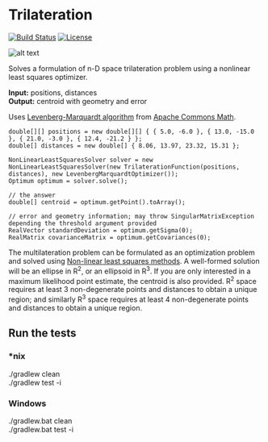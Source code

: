# Trilateration

[![Build Status](https://travis-ci.org/lemmingapex/trilateration.svg?branch=master)](https://travis-ci.org/lemmingapex/trilateration)
[![License](https://img.shields.io/badge/license-MIT%20License-blue.svg)](LICENSE)

![alt text](Trilateration.png)

Solves a formulation of n-D space trilateration problem using a nonlinear least squares optimizer.

**Input:** positions, distances  
**Output:** centroid with geometry and error  

Uses [Levenberg-Marquardt algorithm](http://en.wikipedia.org/wiki/Levenberg%E2%80%93Marquardt_algorithm) from [Apache Commons Math](http://commons.apache.org/proper/commons-math/).


    double[][] positions = new double[][] { { 5.0, -6.0 }, { 13.0, -15.0 }, { 21.0, -3.0 }, { 12.4, -21.2 } };
    double[] distances = new double[] { 8.06, 13.97, 23.32, 15.31 };

    NonLinearLeastSquaresSolver solver = new NonLinearLeastSquaresSolver(new TrilaterationFunction(positions, distances), new LevenbergMarquardtOptimizer());
    Optimum optimum = solver.solve();

    // the answer
    double[] centroid = optimum.getPoint().toArray();

    // error and geometry information; may throw SingularMatrixException depending the threshold argument provided
   	RealVector standardDeviation = optimum.getSigma(0);
   	RealMatrix covarianceMatrix = optimum.getCovariances(0);


The multilateration problem can be formulated as an optimization problem and solved using [Non-linear least squares methods](https://en.wikipedia.org/wiki/Non-linear_least_squares).  A well-formed solution will be an ellipse in R<sup>2</sup>, or an ellipsoid in R<sup>3</sup>.  If you are only interested in a maximum likelihood point estimate, the centroid is also provided.  R<sup>2</sup> space requires at least 3 non-degenerate points and distances to obtain a unique region; and similarly R<sup>3</sup> space requires at least 4 non-degenerate points and distances to obtain a unique region.


## Run the tests

### *nix

./gradlew clean  
./gradlew test -i

### Windows
./gradlew.bat clean  
./gradlew.bat test -i
